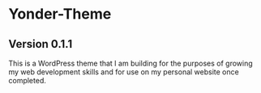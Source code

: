 # Yonder-Theme
## Version 0.1.1

This is a WordPress theme that I am building for the purposes of growing my web development skills and for use on my personal website once completed.
